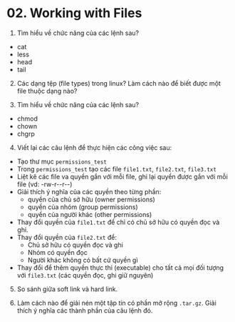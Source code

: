 # 02. Working with Files

1. Tìm hiểu về chức năng của các lệnh sau?
- cat
- less
- head
- tail

2. Các dạng tệp (file types) trong linux? Làm cách nào để biết được một file thuộc dạng nào?

3. Tìm hiểu về chức năng của các lệnh sau?
- chmod
- chown
- chgrp

4. Viết lại các câu lệnh để thực hiện các công việc sau:
- Tạo thư mục `permissions_test`
- Trong `permissions_test` tạo các file `file1.txt`, `file2.txt`, `file3.txt`
- Liệt kê các file va quyền gắn với mỗi file, ghi lại quyền được gắn với mỗi file (vd: -rw-r--r--)
- Giải thích ý nghĩa của các quyền theo từng phần:
  - quyền của chủ sở hữu (owner permissions)
  - quyền của nhóm (group permissions)
  - quyền của người khác (other permissions)
- Thay đổi quyền của `file1.txt` để chỉ có chủ sở hữu có quyền đọc và ghi.
- Thay đổi quyền của `file2.txt` để:
  - Chủ sở hữu có quyền đọc và ghi
  - Nhóm có quyền đọc
  - Người khác không có bất cứ quyền gì
- Thay đổi để thêm quyền thực thi (executable) cho tất cả mọi đối tượng với `file3.txt` (các quyền đọc, ghi giữ nguyên)

5. So sánh giữa soft link và hard link.

6. Làm cách nào để giải nén một tập tin có phần mở rộng `.tar.gz`. Giải thích ý nghĩa các thành phần của câu lệnh đó.
